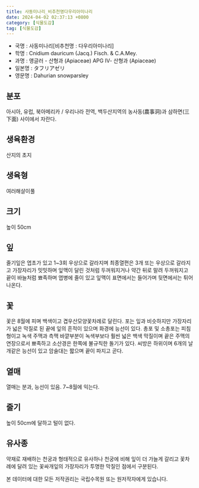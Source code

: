```yaml
---
title: 사동미나리_비추천명다우리아미나리
date: 2024-04-02 02:37:13 +0800
category: [식물도감]
tag: [식물도감]
---
```




- 국명 : 사동미나리[비추천명 : 다우리아미나리]
- 학명 : Cnidium dauricum (Jacq.) Fisch. & C.A.Mey.
- 과명 : 앵글러 - 산형과 (Apiaceae) APG Ⅳ- 산형과 (Apiaceae)
- 일본명 : タフリアゼリ
- 영문명 : Dahurian snowparsley


## 분포
아시아, 유럽, 북아메리카 / 우리나라 전역, 백두산지역의 농사동(農事洞)과 삼하면(三下面) 사이에서 자란다.
## 생육환경
산지의 초지
## 생육형
여러해살이풀
## 크기
높이 50cm
## 잎
줄기잎은 엽초가 있고 1~3회 우상으로 갈라지며 최종열편은 3개 또는 우상으로 갈라지고 가장자리가 밋밋하며 잎맥이 달린 것처럼 두꺼워지거나 약간 뒤로 말려 두꺼워지고 끝이 바늘처럼 뾰족하며 엽병에 줄이 있고 잎맥이 표면에서는 들어가며 뒷면에서는 튀어나온다.
## 꽃
꽃은 8월에 피며 백색이고 겹우산모양꽃차례로 달린다. 포는 잎과 비슷하지만 가장자리가 넓은 막질로 된 끝에 잎의 흔적이 있으며 화경에 능선이 있다. 총포 및 소총포는 피침형이고 녹색 주맥과 측맥 바깥부분이 녹색부보다 훨씬 넓은 백색 막질이며 끝은 주맥의 연장으로서 뾰족하고 소산경은 한쪽에 불규칙한 돌기가 있다. 씨방은 하위이며 6개의 날개같은 능선이 있고 암술대는 짧으며 끝이 파지고 곧다.
## 열매
열매는 분과, 능선이 있음. 7~8월에 익는다. 
## 줄기
높이 50cm에 달하고 털이 없다.
## 유사종
약재로 재배하는 천궁과 형태적으로 유사하나 천궁에 비해 잎이 더 가늘게 갈리고 꽃차례에 달려 있는 꽃싸개잎의 가장자리가 투명한 막질인 점에서 구분된다.






본 데이터에 대한 모든 저작권리는 국립수목원 또는 원저작자에게 있습니다.
